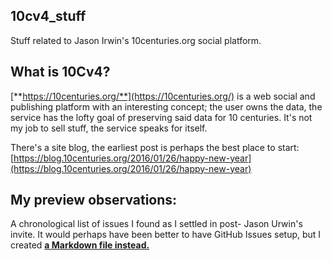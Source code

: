 ## 10cv4_stuff

Stuff related to Jason Irwin's 10centuries.org social platform.

## What is 10Cv4?

[**https://10centuries.org/**](https://10centuries.org/) is a web social and publishing platform with an interesting concept; the user owns the data, the service has the lofty goal of preserving said data for 10 centuries.  It's not my job to sell stuff, the service speaks for itself.

There's a site blog, the earliest post is perhaps the best place to start: [https://blog.10centuries.org/2016/01/26/happy-new-year](https://blog.10centuries.org/2016/01/26/happy-new-year)

## My preview observations:

A chronological list of issues I found as I settled in post- Jason Urwin's invite.  It would perhaps have been better to have GitHub Issues setup, but I created [**a Markdown file instead.**](preview_observations.md)
